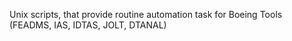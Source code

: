 Unix scripts, that provide routine automation task for  Boeing Tools (FEADMS, IAS, IDTAS, JOLT, DTANAL)
